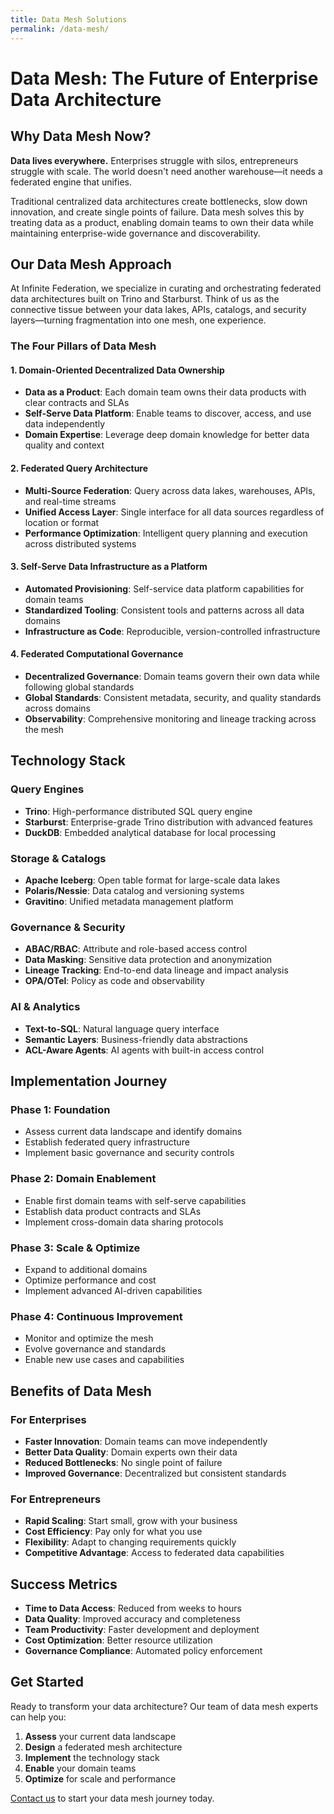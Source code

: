 ```yaml
---
title: Data Mesh Solutions
permalink: /data-mesh/
---
```

# Data Mesh: The Future of Enterprise Data Architecture

## Why Data Mesh Now?

**Data lives everywhere.** Enterprises struggle with silos, entrepreneurs struggle with scale. The world doesn't need another warehouse—it needs a federated engine that unifies.

Traditional centralized data architectures create bottlenecks, slow down innovation, and create single points of failure. Data mesh solves this by treating data as a product, enabling domain teams to own their data while maintaining enterprise-wide governance and discoverability.

## Our Data Mesh Approach

At Infinite Federation, we specialize in curating and orchestrating federated data architectures built on Trino and Starburst. Think of us as the connective tissue between your data lakes, APIs, catalogs, and security layers—turning fragmentation into one mesh, one experience.

### The Four Pillars of Data Mesh

#### 1. Domain-Oriented Decentralized Data Ownership
- **Data as a Product**: Each domain team owns their data products with clear contracts and SLAs
- **Self-Serve Data Platform**: Enable teams to discover, access, and use data independently
- **Domain Expertise**: Leverage deep domain knowledge for better data quality and context

#### 2. Federated Query Architecture
- **Multi-Source Federation**: Query across data lakes, warehouses, APIs, and real-time streams
- **Unified Access Layer**: Single interface for all data sources regardless of location or format
- **Performance Optimization**: Intelligent query planning and execution across distributed systems

#### 3. Self-Serve Data Infrastructure as a Platform
- **Automated Provisioning**: Self-service data platform capabilities for domain teams
- **Standardized Tooling**: Consistent tools and patterns across all data domains
- **Infrastructure as Code**: Reproducible, version-controlled infrastructure

#### 4. Federated Computational Governance
- **Decentralized Governance**: Domain teams govern their own data while following global standards
- **Global Standards**: Consistent metadata, security, and quality standards across domains
- **Observability**: Comprehensive monitoring and lineage tracking across the mesh

## Technology Stack

### Query Engines
- **Trino**: High-performance distributed SQL query engine
- **Starburst**: Enterprise-grade Trino distribution with advanced features
- **DuckDB**: Embedded analytical database for local processing

### Storage & Catalogs
- **Apache Iceberg**: Open table format for large-scale data lakes
- **Polaris/Nessie**: Data catalog and versioning systems
- **Gravitino**: Unified metadata management platform

### Governance & Security
- **ABAC/RBAC**: Attribute and role-based access control
- **Data Masking**: Sensitive data protection and anonymization
- **Lineage Tracking**: End-to-end data lineage and impact analysis
- **OPA/OTel**: Policy as code and observability

### AI & Analytics
- **Text-to-SQL**: Natural language query interface
- **Semantic Layers**: Business-friendly data abstractions
- **ACL-Aware Agents**: AI agents with built-in access control

## Implementation Journey

### Phase 1: Foundation
- Assess current data landscape and identify domains
- Establish federated query infrastructure
- Implement basic governance and security controls

### Phase 2: Domain Enablement
- Enable first domain teams with self-serve capabilities
- Establish data product contracts and SLAs
- Implement cross-domain data sharing protocols

### Phase 3: Scale & Optimize
- Expand to additional domains
- Optimize performance and cost
- Implement advanced AI-driven capabilities

### Phase 4: Continuous Improvement
- Monitor and optimize the mesh
- Evolve governance and standards
- Enable new use cases and capabilities

## Benefits of Data Mesh

### For Enterprises
- **Faster Innovation**: Domain teams can move independently
- **Better Data Quality**: Domain experts own their data
- **Reduced Bottlenecks**: No single point of failure
- **Improved Governance**: Decentralized but consistent standards

### For Entrepreneurs
- **Rapid Scaling**: Start small, grow with your business
- **Cost Efficiency**: Pay only for what you use
- **Flexibility**: Adapt to changing requirements quickly
- **Competitive Advantage**: Access to federated data capabilities

## Success Metrics

- **Time to Data Access**: Reduced from weeks to hours
- **Data Quality**: Improved accuracy and completeness
- **Team Productivity**: Faster development and deployment
- **Cost Optimization**: Better resource utilization
- **Governance Compliance**: Automated policy enforcement

## Get Started

Ready to transform your data architecture? Our team of data mesh experts can help you:

1. **Assess** your current data landscape
2. **Design** a federated mesh architecture
3. **Implement** the technology stack
4. **Enable** your domain teams
5. **Optimize** for scale and performance

[Contact us](/contact/) to start your data mesh journey today.
